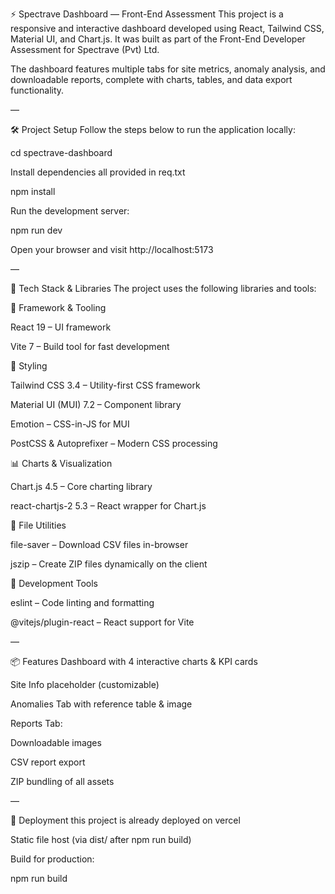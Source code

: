 ⚡ Spectrave Dashboard — Front-End Assessment
This project is a responsive and interactive dashboard developed using React, Tailwind CSS, Material UI, and Chart.js. It was built as part of the Front-End Developer Assessment for Spectrave (Pvt) Ltd.

The dashboard features multiple tabs for site metrics, anomaly analysis, and downloadable reports, complete with charts, tables, and data export functionality.

—

🛠️ Project Setup
Follow the steps below to run the application locally:


cd spectrave-dashboard

Install dependencies all provided in req.txt

npm install

Run the development server:

npm run dev

Open your browser and visit http://localhost:5173

—

🔧 Tech Stack & Libraries
The project uses the following libraries and tools:

🧱 Framework & Tooling

React 19 – UI framework

Vite 7 – Build tool for fast development

🎨 Styling

Tailwind CSS 3.4 – Utility-first CSS framework

Material UI (MUI) 7.2 – Component library

Emotion – CSS-in-JS for MUI

PostCSS & Autoprefixer – Modern CSS processing

📊 Charts & Visualization

Chart.js 4.5 – Core charting library

react-chartjs-2 5.3 – React wrapper for Chart.js

📁 File Utilities

file-saver – Download CSV files in-browser

jszip – Create ZIP files dynamically on the client

🧪 Development Tools

eslint – Code linting and formatting

@vitejs/plugin-react – React support for Vite

—



📦 Features
Dashboard with 4 interactive charts & KPI cards

Site Info placeholder (customizable)

Anomalies Tab with reference table & image

Reports Tab:

Downloadable images

CSV report export

ZIP bundling of all assets

—

🚀 Deployment
this project is already deployed on vercel



Static file host (via dist/ after npm run build)

Build for production:

npm run build